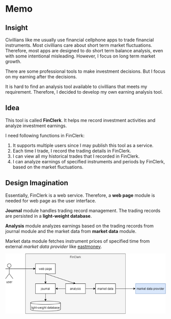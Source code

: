 # Memo

## Insight

Civillians like me usually use financial cellphone apps to trade financial instruments. Most civillians care about short term market fluctuations. Therefore, most apps are designed to do short term balance analysis, even with some intentional misleading. However, I focus on long term market growth.

There are some professional tools to make investment decisions. But I focus on my earning after the decisions.

It is hard to find an analysis tool available to civillians that meets my requirement. Therefore, I decided to develop my own earning analysis tool.

## Idea

This tool is called **FinClerk**. It helps me record investment activities and analyze investment earnings.

I need following functions in FinClerk:
1. It supports multiple users since I may publish this tool as a service.
1. Each time I trade, I record the trading details in FinClerk.
1. I can view all my historical trades that I recorded in FinClerk.
1. I can analyze earnings of specified instruments and periods by FinClerk, based on the market fluctuations.

## Design Imagination

Essentially, FinClerk is a web service. Therefore, a **web page** module is needed for web page as the user interface.

**Journal** module handles trading record management. The trading records are persisted in a **light-weight database**.

**Analysis** module analyzes earnings based on the trading records from journal module and the market data from **market data** module.

Market data module fetches instrument prices of specified time from external *market data provider* like [eastmoney](https://www.eastmoney.com/).

![](./pic/memo-design.png)
